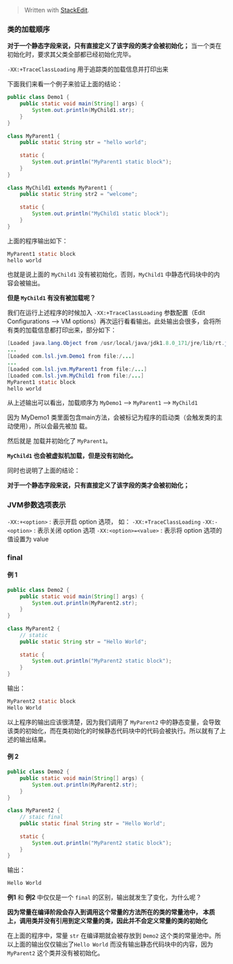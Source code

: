 


> Written with [StackEdit](https://stackedit.io/).


### 类的加载顺序
**对于一个静态字段来说，只有直接定义了该字段的类才会被初始化；**
当一个类在初始化时，要求其父类全部都已经初始化完毕。

`-XX:+TraceClassLoading` 用于追踪类的加载信息并打印出来

下面我们来看一个例子来验证上面的结论：
```java
public class Demo1 {  
    public static void main(String[] args) {  
        System.out.println(MyChild1.str);  
    }  
}  
  
class MyParent1 {  
    public static String str = "hello world";  
  
    static {  
        System.out.println("MyParent1 static block");  
    }  
}  
  
class MyChild1 extends MyParent1 {  
    public static String str2 = "welcome";  
  
    static {  
        System.out.println("MyChild1 static block");  
    }  
}
```

上面的程序输出如下：

```java
MyParent1 static block
hello world
```

也就是说上面的 `MyChild1` 没有被初始化，否则，`MyChild1` 中静态代码块中的内容会被输出。

**但是 `MyChild1` 有没有被加载呢？**

我们在运行上述程序的时候加入 `-XX:+TraceClassLoading` 参数配置（Edit Configurations --> VM options）再次运行看看输出。此处输出会很多，会将所有类的加载信息都打印出来，部分如下：

```java
[Loaded java.lang.Object from /usr/local/java/jdk1.8.0_171/jre/lib/rt.jar]
...
[Loaded com.lsl.jvm.Demo1 from file:/...]
...
[Loaded com.lsl.jvm.MyParent1 from file:/...]
[Loaded com.lsl.jvm.MyChild1 from file:/...]
MyParent1 static block
hello world
```

从上述输出可以看出，加载顺序为 `MyDemo1` --> `MyParent1` --> `MyChild1`

因为 MyDemo1 类里面包含main方法，会被标记为程序的启动类（会触发类的主动使用），所以会最先被加
载。

然后就是 加载并初始化了 `MyParent1`。

**`MyChild1` 也会被虚拟机加载，但是没有初始化。**

同时也说明了上面的结论：

**对于一个静态字段来说，只有直接定义了该字段的类才会被初始化；**

### JVM参数选项表示

`-XX:+<option>` : 表示开启 option 选项， 如： `-XX:+TraceClassLoading`
`-XX:-<option>` : 表示关闭 option 选项
`-XX:<option>=<value>` : 表示将 option 选项的值设置为 value



### final
#### 例 1
```java
public class Demo2 {  
    public static void main(String[] args) {  
        System.out.println(MyParent2.str);  
    }  
}  
  
class MyParent2 {  
	// static
    public static String str = "Hello World";  
  
    static {  
        System.out.println("MyParent2 static block");  
    }  
}
```
输出：

```java
MyParent2 static block
Hello World
```
以上程序的输出应该很清楚，因为我们调用了 `MyParent2` 中的静态变量，会导致该类的初始化，而在类初始化的时候静态代码块中的代码会被执行。所以就有了上述的输出结果。

#### 例 2
```java
public class Demo2 {  
    public static void main(String[] args) {  
        System.out.println(MyParent2.str);  
    }  
}  
  
class MyParent2 {  
	// staic final
    public static final String str = "Hello World";  
  
    static {  
        System.out.println("MyParent2 static block");  
    }  
}
```

输出：

```java
Hello World
```

**例1** 和 **例2** 中仅仅是一个 `final` 的区别，输出就发生了变化，为什么呢？


**因为常量在编译阶段会存入到调用这个常量的方法所在的类的常量池中，
本质上，调用类并没有引用到定义常量的类，因此并不会定义常量的类的初始化**

在上面的程序中，常量 `str` 在编译期就会被存放到 `Demo2` 这个类的常量池中。所以上面的输出仅仅输出了`Hello World` 而没有输出静态代码块中的内容，因为 `MyParent2` 这个类并没有被初始化。
<!--stackedit_data:
eyJoaXN0b3J5IjpbMTAxMDE1Mzk1MiwxMDc1MTE1ODU5XX0=
-->